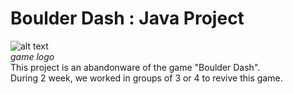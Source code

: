 Boulder Dash : Java Project
==
![alt text](https://upload.wikimedia.org/wikipedia/fr/8/81/Boulder_Dash_Logo.png)
<br/> <em> game logo </em> 
<br/> This project is an abandonware of the game "Boulder Dash".
<br/> During 2 week, we worked in groups of 3 or 4 to revive this game. 
